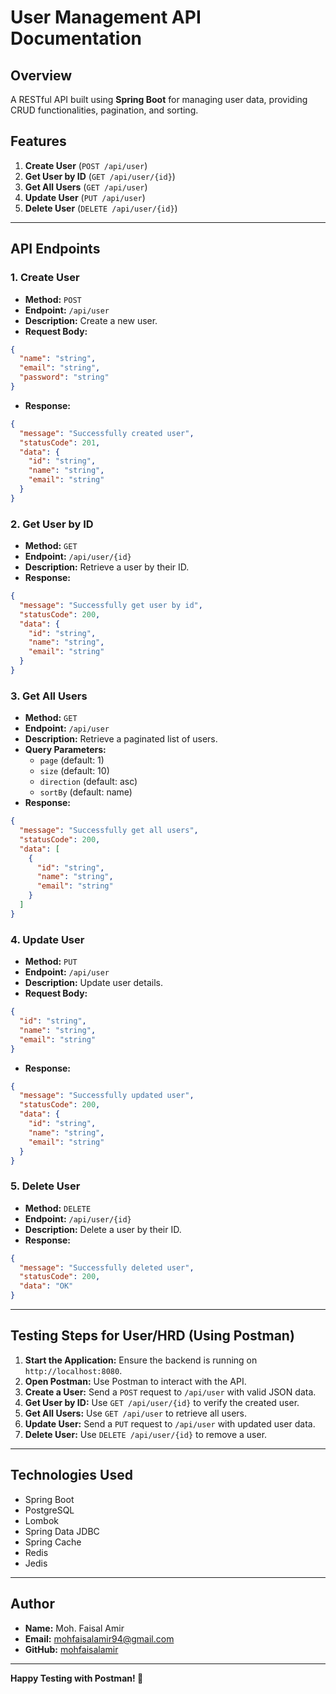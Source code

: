 # User Management API Documentation

## Overview
A RESTful API built using **Spring Boot** for managing user data, providing CRUD functionalities, pagination, and sorting.

## Features
1. **Create User** (`POST /api/user`)
2. **Get User by ID** (`GET /api/user/{id}`)
3. **Get All Users** (`GET /api/user`)
4. **Update User** (`PUT /api/user`)
5. **Delete User** (`DELETE /api/user/{id}`)

---

## API Endpoints

### 1. Create User
- **Method:** `POST`
- **Endpoint:** `/api/user`
- **Description:** Create a new user.
- **Request Body:**
```json
{
  "name": "string",
  "email": "string",
  "password": "string"
}
```
- **Response:**
```json
{
  "message": "Successfully created user",
  "statusCode": 201,
  "data": {
    "id": "string",
    "name": "string",
    "email": "string"
  }
}
```

### 2. Get User by ID
- **Method:** `GET`
- **Endpoint:** `/api/user/{id}`
- **Description:** Retrieve a user by their ID.
- **Response:**
```json
{
  "message": "Successfully get user by id",
  "statusCode": 200,
  "data": {
    "id": "string",
    "name": "string",
    "email": "string"
  }
}
```

### 3. Get All Users
- **Method:** `GET`
- **Endpoint:** `/api/user`
- **Description:** Retrieve a paginated list of users.
- **Query Parameters:**
    - `page` (default: 1)
    - `size` (default: 10)
    - `direction` (default: asc)
    - `sortBy` (default: name)
- **Response:**
```json
{
  "message": "Successfully get all users",
  "statusCode": 200,
  "data": [
    {
      "id": "string",
      "name": "string",
      "email": "string"
    }
  ]
}
```

### 4. Update User
- **Method:** `PUT`
- **Endpoint:** `/api/user`
- **Description:** Update user details.
- **Request Body:**
```json
{
  "id": "string",
  "name": "string",
  "email": "string"
}
```
- **Response:**
```json
{
  "message": "Successfully updated user",
  "statusCode": 200,
  "data": {
    "id": "string",
    "name": "string",
    "email": "string"
  }
}
```

### 5. Delete User
- **Method:** `DELETE`
- **Endpoint:** `/api/user/{id}`
- **Description:** Delete a user by their ID.
- **Response:**
```json
{
  "message": "Successfully deleted user",
  "statusCode": 200,
  "data": "OK"
}
```

---

## Testing Steps for User/HRD (Using Postman)
1. **Start the Application:** Ensure the backend is running on `http://localhost:8080`.
2. **Open Postman:** Use Postman to interact with the API.
3. **Create a User:** Send a `POST` request to `/api/user` with valid JSON data.
4. **Get User by ID:** Use `GET /api/user/{id}` to verify the created user.
5. **Get All Users:** Use `GET /api/user` to retrieve all users.
6. **Update User:** Send a `PUT` request to `/api/user` with updated user data.
7. **Delete User:** Use `DELETE /api/user/{id}` to remove a user.

---

## Technologies Used
- Spring Boot
- PostgreSQL
- Lombok
- Spring Data JDBC
- Spring Cache
- Redis
- Jedis

---

## Author
- **Name:** Moh. Faisal Amir
- **Email:** mohfaisalamir94@gmail.com
- **GitHub:** [mohfaisalamir](https://github.com/mohfaisalamir)

---

**Happy Testing with Postman! 🚀**

